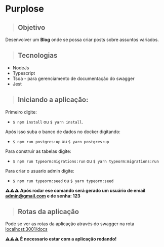 # Purplose

> ## Objetivo

Desenvolver um **Blog** onde se possa criar posts sobre assuntos variados.

> ## Tecnologias

- NodeJs
- Typescript
- Tsoa - para gerenciamento de documentação do swagger
- Jest

> ## Iniciando a aplicação:

Primeiro digite:

- `$ npm install` ou `$ yarn install`.

Após isso suba o banco de dados no docker digitando:

- `$ npm run postgres:up` ou `$ yarn postgres:up`

Para construir as tabelas digite:

- `$ npm run typeorm:migrations:run` ou `$ yarn typeorm:migrations:run`

Para criar o usuario admin digite:

- `$ npm run typeorm:seed` ou `$ yarn typeorm:seed`

**⚠️⚠️⚠️ Após rodar ese comando será gerado um usuário de email admin@gmail.com e de senha: 123**

> ## Rotas da aplicação

Pode se ver as rotas da aplicação através do swagger na rota [localhost:3001/docs](http://localhost:3001/docs)

**⚠️⚠️⚠️ É necessario estar com a aplicação rodando!**
